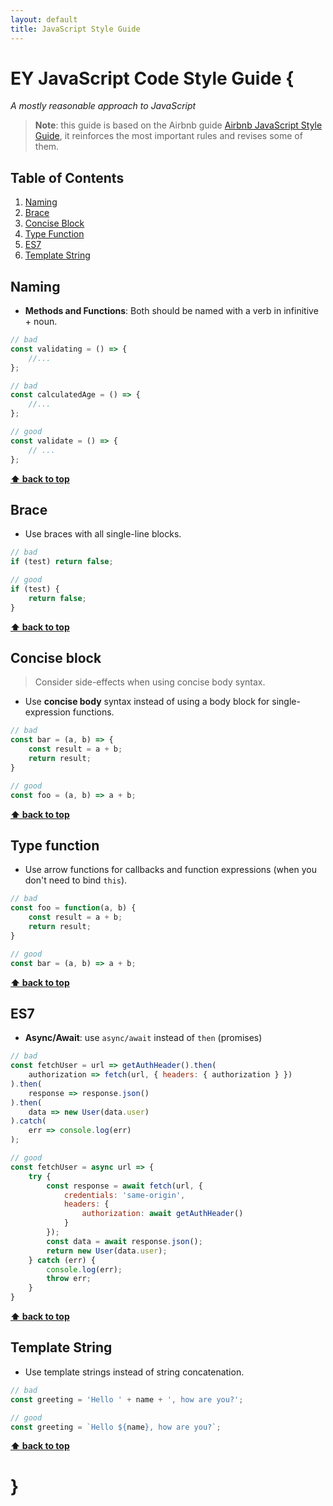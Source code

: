 ```yaml
---
layout: default
title: JavaScript Style Guide
---
```


# EY JavaScript Code Style Guide {

*A mostly reasonable approach to JavaScript*

> **Note**: this guide is based on the Airbnb guide [Airbnb JavaScript Style Guide](https://github.com/airbnb/javascript/blob/master/README.md),
it reinforces the most important rules and revises some of them.

## Table of Contents

1. [Naming](#naming)
2. [Brace](#brace)
3. [Concise Block](#concise-block)
4. [Type Function](#type-function)
5. [ES7](#es7)
6. [Template String](#template-string)

## Naming

<a name="naming"></a>
- **Methods and Functions**: Both should be named with a verb in infinitive + noun.

```js
// bad
const validating = () => {
    //...
};

// bad
const calculatedAge = () => {
    //...
};

// good
const validate = () => {
    // ...
};
```

**[⬆ back to top](#table-of-contents)**

## Brace

<a name="brace"></a>
- Use braces with all single-line blocks.

```js
// bad
if (test) return false;

// good
if (test) {
    return false;
}
```

**[⬆ back to top](#table-of-contents)**

## Concise block

> Consider side-effects when using concise body syntax.

<a name="concise-block"></a>
- Use **concise body** syntax instead of using a body block for single-expression functions.

```js
// bad
const bar = (a, b) => {
    const result = a + b;
    return result;
}

// good
const foo = (a, b) => a + b;
```

**[⬆ back to top](#table-of-contents)**

## Type function

<a name="type-function"></a>
- Use arrow functions for callbacks and function expressions (when you don't need to bind `this`).

```js
// bad
const foo = function(a, b) {
    const result = a + b;
    return result;
}

// good
const bar = (a, b) => a + b;
```

**[⬆ back to top](#table-of-contents)**

## ES7
<a name="es7"></a>
- **Async/Await**: use `async/await` instead of `then` (promises)

```js
// bad
const fetchUser = url => getAuthHeader().then(
    authorization => fetch(url, { headers: { authorization } })
).then(
    response => response.json()
).then(
    data => new User(data.user)
).catch(
    err => console.log(err)
);

// good
const fetchUser = async url => {
    try {
        const response = await fetch(url, {
            credentials: 'same-origin',
            headers: {
                authorization: await getAuthHeader()
            }
        });
        const data = await response.json();
        return new User(data.user);
    } catch (err) {
        console.log(err);
        throw err;
    }
}
```

**[⬆ back to top](#table-of-contents)**

## Template String
<a name="template-string"></a>
- Use template strings instead of string concatenation.

```js
// bad
const greeting = 'Hello ' + name + ', how are you?';

// good
const greeting = `Hello ${name}, how are you?`;
```

**[⬆ back to top](#table-of-contents)**

# }
